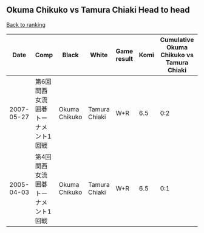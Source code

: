 ## Okuma Chikuko vs Tamura Chiaki Head to head

[Back to ranking](../../index.md)




| **Date** | **Comp** | **Black** | **White** | **Game result** | **Komi** | **Cumulative Okuma Chikuko vs Tamura Chiaki** | **Okuma Chikuko streak** | **Tamura Chiaki streak** | 
| --- | --- | --- | --- | --- | --- | --- | --- | --- |
| 2007-05-27 | 第6回関西女流囲碁トーナメント1回戦 | Okuma Chikuko | Tamura Chiaki | W+R | 6.5 | 0:2 | 0 | 2 | 
| 2005-04-03 | 第4回関西女流囲碁トーナメント1回戦 | Okuma Chikuko | Tamura Chiaki | W+R | 6.5 | 0:1 | 0 | 1 |




